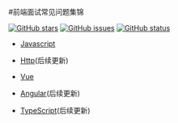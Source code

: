 
#前端面试常见问题集锦

[![GitHub stars](https://img.shields.io/github/stars/UvDream/web-interview.svg)](https://github.com/UvDream/web-interview/stargazers)
[![GitHub issues](https://img.shields.io/github/issues/UvDream/web-interview.svg)](https://github.com/UvDream/web-interview/issues)
[![GitHub status](https://img.shields.io/badge/status-10%25-red.svg)](https://github.com/UvDream/web-interview/status)


- [Javascript](./doc/javascript.md)

- [Http](./doc/http.md)(后续更新)

- [Vue](/doc/vue.md)

- [Angular](/doc/angular.md)(后续更新)

- [TypeScript](/doc/typescript.md)(后续更新)

